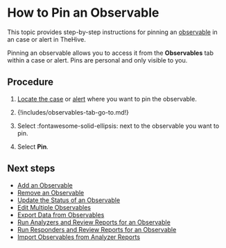 # How to Pin an Observable

This topic provides step-by-step instructions for pinning an [observable](about-observables.md) in an case or alert in TheHive.

Pinning an observable allows you to access it from the **Observables** tab within a case or alert. Pins are personal and only visible to you.

<h2>Procedure</h2>

1. [Locate the case](../search-for-cases/find-a-case.md) or [alert](../../alerts/search-for-alerts/find-an-alert.md) where you want to pin the observable.

2. {!includes/observables-tab-go-to.md!}

3. Select :fontawesome-solid-ellipsis: next to the observable you want to pin.

4. Select **Pin**.

<h2>Next steps</h2>

* [Add an Observable](add-an-observable.md)
* [Remove an Observable](remove-an-observable.md)
* [Update the Status of an Observable](update-an-observable-status.md)
* [Edit Multiple Observables](edit-multiple-observables.md)
* [Export Data from Observables](export-data-observables.md)
* [Run Analyzers and Review Reports for an Observable](run-analyzers-on-an-observable.md)
* [Run Responders and Review Reports for an Observable](run-responders-on-an-observable.md)
* [Import Observables from Analyzer Reports](import-observables-from-analyzer-reports.md)